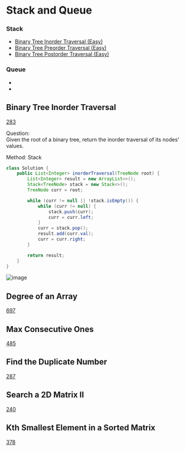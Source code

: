 # Stack and Queue

### Stack
- [Binary Tree Inorder Traversal (Easy)](#Binary-Tree-Inorder-Traversal)
- [Binary Tree Preorder Traversal (Easy)](#Binary-Tree-Preorder-Traversal)
- [Binary Tree Postorder Traversal (Easy)](#Binary-Tree-Postorder-Traversal)

### Queue
- [](#)
- [](#)

<!--Array-->
## Binary Tree Inorder Traversal
[283]([https://leetcode.com/problems/move-zeroes/])

Question: <br> 
Given the root of a binary tree, return the inorder traversal of its nodes' values.

Method: Stack<br>

```java
class Solution {
    public List<Integer> inorderTraversal(TreeNode root) {
        List<Integer> result = new ArrayList<>();
        Stack<TreeNode> stack = new Stack<>();
        TreeNode curr = root;

        while (curr != null || !stack.isEmpty()) {
            while (curr != null) {
                stack.push(curr);
                curr = curr.left;
            }
            curr = stack.pop();
            result.add(curr.val);
            curr = curr.right;
        }

        return result;
    }
}
```

![image](https://github.com/user-attachments/assets/a2b7228c-ea45-4b20-94e9-041d16cad170)

## Degree of an Array
[697](https://leetcode.com/problems/degree-of-an-array/)

## Max Consecutive Ones
[485](https://leetcode.com/problems/max-consecutive-ones/)

## Find the Duplicate Number
[287](https://leetcode.com/problems/find-the-duplicate-number/)

<!--Matrix-->
## Search a 2D Matrix II
[240](https://leetcode.com/problems/search-a-2d-matrix-ii/)

## Kth Smallest Element in a Sorted Matrix
[378](https://leetcode.com/problems/kth-smallest-element-in-a-sorted-matrix/)

